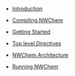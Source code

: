   - [Introduction](Capabilities)

<!-- end list -->

  - [Compiling NWChem](Compiling-NWChem)

<!-- end list -->

  - [Getting Started](Getting-Started)

<!-- end list -->

  - [Top level Directives](topleveldir)

<!-- end list -->

  - [NWChem Architecture](NWChem-Architecture)

<!-- end list -->

  - [Running NWChem](Running)
